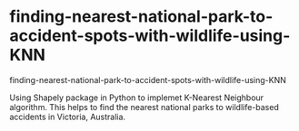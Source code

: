 # finding-nearest-national-park-to-accident-spots-with-wildlife-using-KNN
finding-nearest-national-park-to-accident-spots-with-wildlife-using-KNN

Using Shapely package in Python to implemet K-Nearest Neighbour algorithm. This helps to find the nearest
national parks to wildlife-based accidents in Victoria, Australia. 
